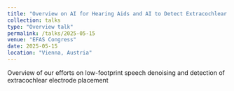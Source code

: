 ```yaml
---
title: "Overview on AI for Hearing Aids and AI to Detect Extracochlear Electrode Placement"
collection: talks
type: "Overview talk"
permalink: /talks/2025-05-15
venue: "EFAS Congress"
date: 2025-05-15
location: "Vienna, Austria"
---
```


Overview of our efforts on low-footprint speech denoising and detection of extracochlear electrode placement